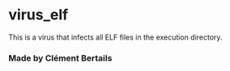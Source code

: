 # virus_elf
This is a virus that infects all ELF files in the execution directory.

### Made by Clément Bertails
